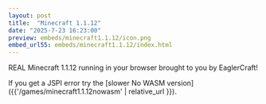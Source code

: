 ```yaml
---
layout: post
title:  "Minecraft 1.1.12"
date: "2025-7-23 16:23:00"
preview: embeds/minecraft1.1.12/icon.png
embed_url55: embeds/minecraft1.1.12/index.html
---
```

REAL Minecraft 1.1.12 running in your browser brought to you by EaglerCraft!

If you get a JSPI error try the [slower No WASM version] ({{'/games/minecraft1.1.12nowasm' | relative_url }}).